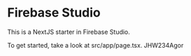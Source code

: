 # Firebase Studio

This is a NextJS starter in Firebase Studio.

To get started, take a look at src/app/page.tsx.
JHW234Agor